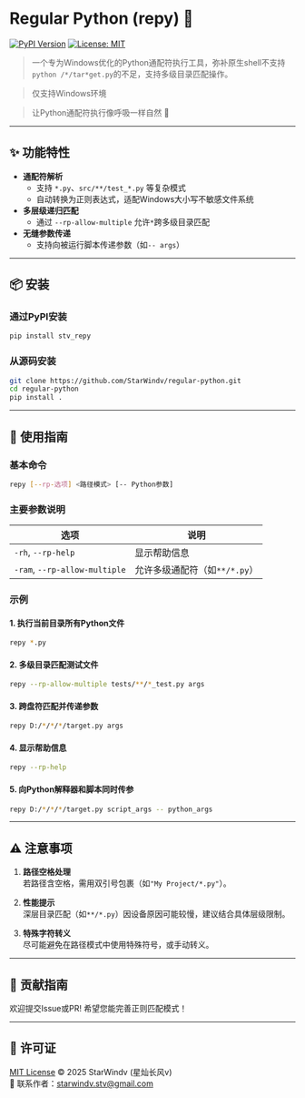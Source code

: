 # Regular Python (repy) 🐍

[![PyPI Version](https://img.shields.io/pypi/v/stv_repy.svg)](https://pypi.org/project/stv_repy/)
[![License: MIT](https://img.shields.io/badge/License-MIT-blue.svg)](https://github.com/starwindv/regular-python/blob/main/LICENSE)

> 一个专为Windows优化的Python通配符执行工具，弥补原生shell不支持`python /*/tar*get.py`的不足，支持多级目录匹配操作。

> 仅支持Windows环境

> 让Python通配符执行像呼吸一样自然 🌟

---

## ✨ 功能特性

- **通配符解析**  
  - 支持 `*.py`、`src/**/test_*.py` 等复杂模式
  - 自动转换为正则表达式，适配Windows大小写不敏感文件系统
- **多层级递归匹配**  
  - 通过 `--rp-allow-multiple` 允许`*`跨多级目录匹配
- **无缝参数传递**  
  - 支持向被运行脚本传递参数（如`-- args`）

---

## 📦 安装

### 通过PyPI安装
```bash
pip install stv_repy
```

### 从源码安装
```bash
git clone https://github.com/StarWindv/regular-python.git
cd regular-python
pip install .
```

---

## 🚀 使用指南

### 基本命令
```bash
repy [--rp-选项] <路径模式> [-- Python参数]
```

### 主要参数说明
| 选项                            | 说明                  |
|-------------------------------|---------------------|
| `-rh`, `--rp-help`            | 显示帮助信息              |
| `-ram`, `--rp-allow-multiple` | 允许多级通配符（如`**/*.py`） |

### 示例
#### 1. 执行当前目录所有Python文件
```bash
repy *.py
```

#### 2. 多级目录匹配测试文件
```bash
repy --rp-allow-multiple tests/**/*_test.py args
```

#### 3. 跨盘符匹配并传递参数
```bash
repy D:/*/*/*/target.py args
```

#### 4. 显示帮助信息
```bash
repy --rp-help
```

#### 5. 向Python解释器和脚本同时传参
```bash
repy D:/*/*/*/target.py script_args -- python_args
```

---

## ⚠️ 注意事项

1. **路径空格处理**  
   若路径含空格，需用双引号包裹（如`"My Project/*.py"`）。

2. **性能提示**  
   深层目录匹配（如`**/*.py`）因设备原因可能较慢，建议结合具体层级限制。

3. **特殊字符转义**  
   尽可能避免在路径模式中使用特殊符号，或手动转义。

---

## 🤝 贡献指南

欢迎提交Issue或PR!
希望您能完善正则匹配模式！

---

## 📜 许可证

[MIT License](https://github.com/starwindv/regular-python/blob/main/LICENSE) © 2025 StarWindv (星灿长风v)  
📧 联系作者：[starwindv.stv@gmail.com](mailto:starwindv.stv@gmail.com)
